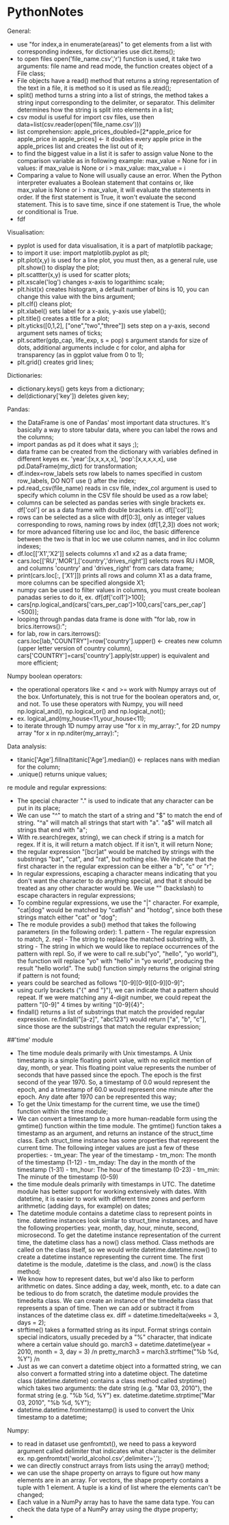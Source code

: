 # PythonNotes

General:
- use "for index,a in enumerate(areas)" to get elements from a list with corresponding indexes, for dictionaries use dict.items();
- to open files open('file_name.csv','r') function is used, it take two arguments: file name and read mode, the function creates object of a File class; 
- File objects have a read() method that returns a string representation of the text in a file, it is method so it is used as file.read();
- split() method turns a string into a list of strings, the method takes a string input corresponding to the delimiter, or separator. This delimiter determines how the string is split into elements in a list;
- csv modul is useful for import csv files, use then data=list(csv.reader(open('file_name.csv')))
- list comprehension: apple_prices_doubled=[2*apple_price for apple_price in apple_prices] <- it doubles every apple price in the apple_prices list and creates the list out of it;
- to find the biggest value in a list it is safer to assign value None to the comparison variable as in following example: 
        max_value = None
        for i in values:
            if max_value is None or i > max_value:
            max_value = i
- Comparing a value to None will usually cause an error. When the Python interpreter evaluates a Boolean statement that contains or, like max_value is None or i > max_value, it will evaluate the statements in order. If the first statement is True, it won't evaluate the second statement. This is to save time, since if one statement is True, the whole or conditional is True.
- fdf

Visualisation:
- pyplot is used for data visualisation, it is a part of matplotlib package;
- to import it use: import matplotlib.pyplot as plt;
- plt.plot(x,y) is used for a line plot, you must then, as a general rule, use plt.show() to display the plot;
- plt.scattter(x,y) is used for scatter plots;
- plt.xscale('log') changes x-axis to logarithimc scale;
- plt.hist(x) creates histogram, a default number of bins is 10, you can change this value with the bins argument;
- plt.clf() cleans plot;
- plt.xlabel() sets label for a x-axis, y-axis use ylabel();
- plt.title() creates a title for a plot;
- plt.yticks([0,1,2], ["one","two","three"]) sets step on a y-axis, second argument sets names of ticks;
- plt.scatter(gdp_cap, life_exp, s = pop) s argument stands for size of dots, additional arguments include c for color, and alpha for transparency (as in ggplot value from 0 to 1);
- plt.grid() creates grid lines;

Dictionaries:
- dictionary.keys() gets keys from a dictionary;
- del(dictionary['key']) deletes given key;

Pandas:
- the DataFrame is one of Pandas' most important data structures. It's basically a way to store tabular data, where you can label the rows and the columns;
- import pandas as pd it does what it says ;);
- data frame can be created from the dictionary with variables defined in different keyes ex. 'year':[x,x,x,x,x], 'pop':[x,x,x,x,x], use pd.DataFrame(my_dict) for transformation;
- df.index=row_labels sets row labels to names specified in custom row_labels, DO NOT use () after the index;
- pd.read_csv(file_name) reads in csv file, index_col argument is used to specify which column in the CSV file should be used as a row label;
- columns can be selected as pandas series with single brackets ex. df['col'] or as a data frame with double brackets i.e. df[['col']];
- rows can be selected as a slice with df[0:3], only as integer values corresponding to rows, naming rows by index (df[1,2,3]) does not work;
- for more advanced filtering use loc and iloc, the basic difference between the two is that in loc we use column names, and in iloc column indexes;
- df.loc[['X1','X2']] selects columns x1 and x2 as a data frame;
- cars.loc[['RU','MOR'],['country','drives_right']] selects rows RU i MOR, and columns 'country' and 'drives_right' from cars data frame;
- print(cars.loc[:, ['X1']]) prints all rows and column X1 as a data frame, more columns can be specified alongside X1; 
- numpy can be used to filter values in columns, you must create boolean panadas series to do it, ex. df[df['col1']>100];
- cars[np.logical_and(cars['cars_per_cap']>100,cars['cars_per_cap']<500)];
- looping through pandas data frame is done with "for lab, row in brics.iterrows():";
- for lab, row in cars.iterrows():
    cars.loc[lab,"COUNTRY"]=row['country'].upper() <- creates new column (upper letter version of country column), cars['COUNTRY']=cars['country'].apply(str.upper) is equivalent and more efficient;

Numpy boolean operators:
- the operational operators like < and >= work with Numpy arrays out of the box. Unfortunately, this is not true for the boolean operators and, or, and not. To use these operators with Numpy, you will need np.logical_and(), np.logical_or() and np.logical_not();
- ex. logical_and(my_house<11,your_house<11);
- to iterate through 1D numpy array use "for x in my_array:", for 2D numpy array "for x in np.nditer(my_array):";

Data analysis:
- titanic['Age'].fillna(titanic['Age'].median()) <- replaces nans with median for the column;
- .unique() returns unique values;

re module and regular expressions:
- The special character "." is used to indicate that any character can be put in its place;
- We can use "^" to match the start of a string and "$" to match the end of string. "^a" will match all strings that start with "a". "a$" will match all strings that end with "a";
- With re.search(regex, string), we can check if string is a match for regex. If it is, it will return a match object. If it isn't, it will return None;
- the regular expression "[bcr]at" would be matched by strings with the substrings "bat", "cat", and "rat", but nothing else. We indicate that the first character in the regular expression can be either a "b", "c" or "r";
- In regular expressions, escaping a character means indicating that you don't want the character to do anything special, and that it should be treated as any other character would be. We use "\" (backslash) to escape characters in regular expressions;
- To combine regular expressions, we use the "|" character. For example, "cat|dog" would be matched by "catfish" and "hotdog", since both these strings match either "cat" or "dog";
- The re module provides a sub() method that takes the following parameters (in the following order): 1. pattern - The regular expression to match, 2. repl    - The string to replace the matched substring with, 3. string  - The string in which we would like to replace occurrences of the pattern with repl. So, if we were to call re.sub("yo", "hello", "yo world"), the function will replace "yo" with "hello" in "yo world", producing the result "hello world". The sub() function simply returns the original string if pattern is not found;
- years could be searched as follows "[0-9][0-9][0-9][0-9]";
- using curly brackets ("{" and "}"), we can indicate that a pattern should repeat. If we were matching any 4-digit number, we could repeat the pattern "[0-9]" 4 times by writing "[0-9]{4}";
- findall() returns a list of substrings that match the provided regular expression. re.findall("[a-z]", "abc123") would return ["a", "b", "c"], since those are the substrings that match the regular expression;

##'time' module
- The time module deals primarily with Unix timestamps. A Unix timestamp is a simple floating point value, with no explicit mention of day, month, or year. This floating point value represents the number of seconds that have passed since the epoch. The epoch is the first second of the year 1970. So, a timestamp of 0.0 would represent the epoch, and a timestamp of 60.0 would represent one minute after the epoch. Any date after 1970 can be represented this way;
- To get the Unix timestamp for the current time, we use the time() function within the time module;
- We can convert a timestamp to a more human-readable form using the gmtime() function within the time module. The gmtime() function takes a timestamp as an argument, and returns an instance of the struct_time class. Each struct_time instance has some properties that represent the current time. The following integer values are just a few of these properties:
        - tm_year: The year of the timestamp
        - tm_mon: The month of the timestamp (1-12)
        - tm_mday: The day in the month of the timestamp (1-31)
        - tm_hour: The hour of the timestamp (0-23)
        - tm_min: The minute of the timestamp (0-59)
- the time module deals primarily with timestamps in UTC. The datetime module has better support for working extensively with dates. With datetime, it is easier to work with different time zones and perform arithmetic (adding days, for example) on dates;
- The datetime module contains a datetime class to represent points in time. datetime instances look similar to struct_time instances, and have the following properties: year, month, day, hour, minute, second, microsecond. To get the datetime instance representation of the current time, the datetime class has a now() class method. Class methods are called on the class itself, so we would write datetime.datetime.now() to create a datetime instance representing the current time. The first datetime is the module, .datetime is the class, and .now() is the class method;
- We know how to represent dates, but we'd also like to perform arithmetic on dates. Since adding a day, week, month, etc. to a date can be tedious to do from scratch, the datetime module provides the timedelta class. We can create an instance of the timedelta class that represents a span of time. Then we can add or subtract it from instances of the datetime class ex. diff = datetime.timedelta(weeks = 3, days = 2);
- strftime() takes a formatted string as its input. Format strings contain special indicators, usually preceded by a "%" character, that indicate where a certain value should go. march3 = datetime.datetime(year = 2010, month = 3, day = 3) /n pretty_march3 = march3.strftime("%b %d, %Y") /n
- Just as we can convert a datetime object into a formatted string, we can also convert a formatted string into a datetime object. The datetime class (datetime.datetime) contains a class method called strptime() which takes two arguments: the date string (e.g. "Mar 03, 2010"), the format string (e.g. "%b %d, %Y") ex. datetime.datetime.strptime("Mar 03, 2010", "%b %d, %Y");
- datetime.datetime.fromtimestamp() is used to convert the Unix timestamp to a datetime;

Numpy:
- to read in dataset use genfromtxt(), we need to pass a keyword argument called delimiter that indicates what character is the delimiter ex. np.genfromtxt('world_alcohol.csv',delimiter=',');
- we can directly construct arrays from lists using the array() method;
- we can use the shape property on arrays to figure out how many elements are in an array. For vectors, the shape property contains a tuple with 1 element. A tuple is a kind of list where the elements can't be changed;
- Each value in a NumPy array has to have the same data type. You can check the data type of a NumPy array using the dtype property;
- 
